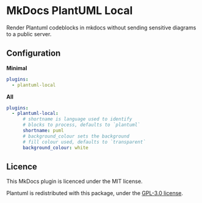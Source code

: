 # MkDocs PlantUML Local

Render Plantuml codeblocks in mkdocs without sending sensitive diagrams to a public server.

## Configuration

**Minimal**

```yaml
plugins:
  - plantuml-local
```

**All**

```yaml
plugins:
  - plantuml-local:
      # shortname is language used to identify 
      # blocks to process, defaults to `plantuml`
      shortname: puml
      # background_colour sets the background
      # fill colour used, defaults to `transparent`
      background_colour: white
```

## Licence

This MkDocs plugin is licenced under the MIT license.

Plantuml is redistributed with this package, under the [GPL-3.0 license](https://github.com/plantuml/plantuml/blob/master/license.txt).
